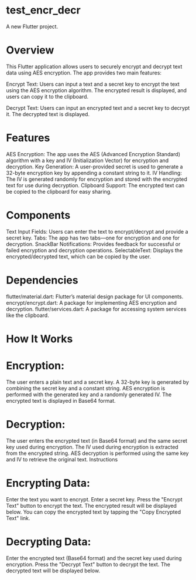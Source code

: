 # test_encr_decr

A new Flutter project.

# Overview
This Flutter application allows users to securely encrypt and decrypt text data using AES encryption. The app provides two main features:

Encrypt Text: Users can input a text and a secret key to encrypt the text using the AES encryption algorithm. The encrypted result is displayed, and users can copy it to the clipboard.

Decrypt Text: Users can input an encrypted text and a secret key to decrypt it. The decrypted text is displayed.

# Features
AES Encryption: The app uses the AES (Advanced Encryption Standard) algorithm with a key and IV (Initialization Vector) for encryption and decryption.
Key Generation: A user-provided secret is used to generate a 32-byte encryption key by appending a constant string to it.
IV Handling: The IV is generated randomly for encryption and stored with the encrypted text for use during decryption.
Clipboard Support: The encrypted text can be copied to the clipboard for easy sharing.
# Components
Text Input Fields: Users can enter the text to encrypt/decrypt and provide a secret key.
Tabs: The app has two tabs—one for encryption and one for decryption.
SnackBar Notifications: Provides feedback for successful or failed encryption and decryption operations.
SelectableText: Displays the encrypted/decrypted text, which can be copied by the user.
# Dependencies
flutter/material.dart: Flutter’s material design package for UI components.
encrypt/encrypt.dart: A package for implementing AES encryption and decryption.
flutter/services.dart: A package for accessing system services like the clipboard.

# How It Works

# Encryption:
The user enters a plain text and a secret key.
A 32-byte key is generated by combining the secret key and a constant string.
AES encryption is performed with the generated key and a randomly generated IV.
The encrypted text is displayed in Base64 format.

# Decryption:
The user enters the encrypted text (in Base64 format) and the same secret key used during encryption.
The IV used during encryption is extracted from the encrypted string.
AES decryption is performed using the same key and IV to retrieve the original text.
Instructions

# Encrypting Data:
Enter the text you want to encrypt.
Enter a secret key.
Press the "Encrypt Text" button to encrypt the text. The encrypted result will be displayed below.
You can copy the encrypted text by tapping the "Copy Encrypted Text" link.

# Decrypting Data:
Enter the encrypted text (Base64 format) and the secret key used during encryption.
Press the "Decrypt Text" button to decrypt the text. The decrypted text will be displayed below.
